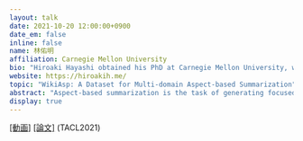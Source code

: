 ```yaml
---
layout: talk
date: 2021-10-20 12:00:00+0900
date_em: false
inline: false
name: 林佑明
affiliation: Carnegie Mellon University
bio: "Hiroaki Hayashi obtained his PhD at Carnegie Mellon University, where he was advised by Graham Neubig. His research includes natural language generation, particularly on text summarization and related tasks."
website: https://hiroakih.me/
topic: "WikiAsp: A Dataset for Multi-domain Aspect-based Summarization"
abstract: "Aspect-based summarization is the task of generating focused summaries based on specific points of interest. Such summaries aid efficient analysis of text, such as quickly understanding reviews or opinions from different angles. However, due to large differences in the type of aspects for different domains (e.g., sentiment, product features), the development of previous models has tended to be domain-specific. In this paper, we propose WikiAsp, a large-scale dataset for multi-domain aspect-based summarization that attempts to spur research in the direction of open-domain aspect-based summarization. Specifically, we build the dataset using Wikipedia articles from 20 different domains, using the section titles and boundaries of each article as a proxy for aspect annotation. We propose several straightforward baseline models for this task and conduct experiments on the dataset. Results highlight key challenges that existing summarization models face in this setting, such as proper pronoun handling of quoted sources and consistent explanation of time-sensitive events."
display: true
---
```

[[動画]](https://youtu.be/3PIJotX6i_w) [[論文]](https://arxiv.org/abs/2011.07832) (TACL2021)
